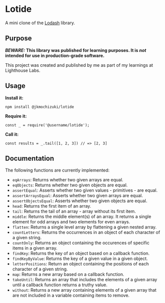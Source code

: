 # Lotide

A mini clone of the [Lodash](https://lodash.com) library.

## Purpose

**_BEWARE:_ This library was published for learning purposes. It is _not_ intended for use in production-grade software.**

This project was created and published by me as part of my learnings at Lighthouse Labs. 

## Usage

**Install it:**

`npm install @jkmochizuki/lotide`

**Require it:**

`const _ = require('@username/lotide');`

**Call it:**

`const results = _.tail([1, 2, 3]) // => [2, 3]`

## Documentation

The following functions are currently implemented:

* `eqArrays`: Returns whether two given arrays are equal.
* `eqObjects`: Returns whether two given objects are equal.
* `assertEqual`: Asserts whether two given values - primitives - are equal.
* `assertArraysEqual`: Asserts whether two given arrays are equal.
* `assertObjectsEqual`: Asserts whether two given objects are equal.
* `head`: Returns the first item of an array.
* `tail`: Returns the tail of an array - array without its first item.
* `middle`: Returns the middle element(s) of an array. It returns a single element for odd arrays and two elements for even arrays.
* `flatten`: Returns a single level array by flattening a given nested array.
* `countLetters`: Returns the occurrences in an object of each character of a given string.
* `countOnly`: Returns an object containing the occurences of specific items in a given array.
* `findKey`: Returns the key of an object based on a callback function.
* `findKeyByValue`: Returns the key of a given value in a given object.
* `letterPositions`: Return an object containing the positions of each character of a given string.
* `map`: Returns a new array based on a callback function.
* `takeUntil`: Returns an array that includes the elements of a given array until a callback function returns a truthy value.
* `without`: Returns a new array containing elements of a given array that are not included in a variable containing items to remove.